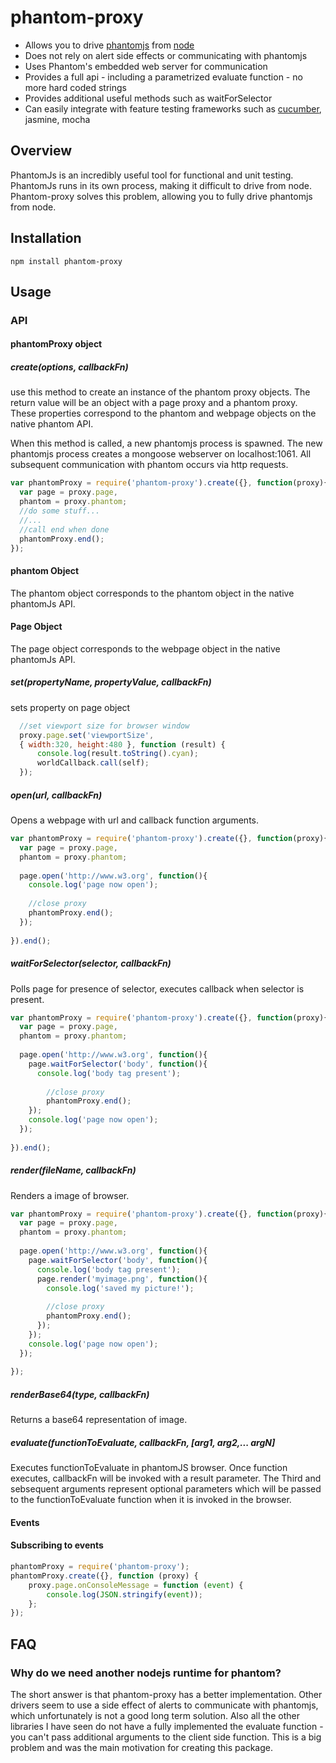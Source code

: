 # phantom-proxy
* Allows you to drive [phantomjs](www.phantomjs.org) from [node](www.nodejs.org)
* Does not rely on alert side effects or communicating with phantomjs
* Uses Phantom's embedded web server for communication
* Provides a full api - including a parametrized evaluate function - no more hard coded strings
* Provides additional useful methods such as waitForSelector
* Can easily integrate with feature testing frameworks such as [cucumber](https://github.com/cucumber/cucumber-js), jasmine, mocha

## Overview
PhantomJs is an incredibly useful tool for functional and unit testing.  PhantomJs runs in its own process, making it difficult to drive from node.  Phantom-proxy solves this problem, allowing you to fully drive phantomjs from node.

## Installation

`npm install phantom-proxy` 

## Usage
### API
#### phantomProxy object
##### create(options, callbackFn)
use this method to create an instance of the phantom proxy objects.  The return value will be an object with a page proxy and a phantom proxy.  These properties correspond to the phantom and webpage objects on the native phantom API.  

When this method is called, a new phantomjs process is spawned.  The new phantomjs process creates a mongoose webserver on localhost:1061.  All subsequent communication with phantom occurs via http requests. 

```javascript
var phantomProxy = require('phantom-proxy').create({}, function(proxy){
  var page = proxy.page,
  phantom = proxy.phantom;
  //do some stuff...
  //...
  //call end when done
  phantomProxy.end();
});
```

#### phantom Object
The phantom object corresponds to the phantom object in the native phantomJs API.



#### Page Object
The page object corresponds to the webpage object in the native phantomJs API.

##### set(propertyName, propertyValue, callbackFn)
sets property on page object

```javascript
  //set viewport size for browser window
  proxy.page.set('viewportSize', 
  { width:320, height:480 }, function (result) {
      console.log(result.toString().cyan);
      worldCallback.call(self);
  });
```
##### open(url, callbackFn)
Opens a webpage with url and callback function arguments.

```javascript
var phantomProxy = require('phantom-proxy').create({}, function(proxy){
  var page = proxy.page,
  phantom = proxy.phantom;
  
  page.open('http://www.w3.org', function(){
    console.log('page now open');
    
    //close proxy
    phantomProxy.end();
  });  
  
}).end();
```
##### waitForSelector(selector, callbackFn)
Polls page for presence of selector, executes callback when selector is present.

```javascript
var phantomProxy = require('phantom-proxy').create({}, function(proxy){
  var page = proxy.page,
  phantom = proxy.phantom;
  
  page.open('http://www.w3.org', function(){
    page.waitForSelector('body', function(){
      console.log('body tag present');
      
        //close proxy
        phantomProxy.end();
    });
    console.log('page now open');
  });
  
}).end();
```

##### render(fileName, callbackFn)
Renders a image of browser.

```javascript
var phantomProxy = require('phantom-proxy').create({}, function(proxy){
  var page = proxy.page,
  phantom = proxy.phantom;
  
  page.open('http://www.w3.org', function(){
    page.waitForSelector('body', function(){
      console.log('body tag present');
      page.render('myimage.png', function(){
        console.log('saved my picture!');
        
        //close proxy
        phantomProxy.end();
      });
    });
    console.log('page now open');
  });  
  
});
```

##### renderBase64(type, callbackFn)
Returns a base64 representation of image. 

##### evaluate(functionToEvaluate, callbackFn, [arg1, arg2,... argN]
Executes functionToEvaluate in phantomJS browser.  Once function executes, callbackFn will be invoked with a result parameter. The Third and sebsequent arguments represent optional parameters which will be passed to the functionToEvaluate function when it is invoked in the browser.

#### Events
#### Subscribing to events

```javascript
phantomProxy = require('phantom-proxy');
phantomProxy.create({}, function (proxy) {
    proxy.page.onConsoleMessage = function (event) {
        console.log(JSON.stringify(event));
    };
});
```

## FAQ
### Why do we need another nodejs runtime for phantom?
The short answer is that phantom-proxy has a better implementation.  Other drivers seem to use a side effect of alerts to communicate with phantomjs, which unfortunately is not a good long term solution. Also all the other libraries I have seen do not have a fully implemented the evaluate function - you can't pass additional arguments to the client side function.  This is a big problem and was the main motivation for creating this package.

